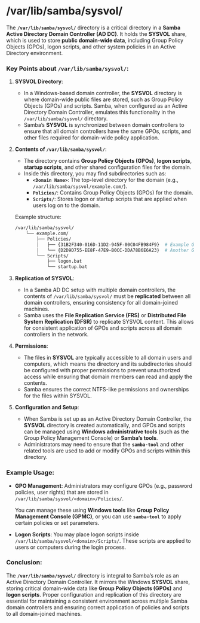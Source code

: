 # /var/lib/samba/sysvol/
The **`/var/lib/samba/sysvol/`** directory is a critical directory in a **Samba Active Directory Domain Controller (AD DC)**. It holds the **SYSVOL** share, which is used to store **public domain-wide data**, including Group Policy Objects (GPOs), logon scripts, and other system policies in an Active Directory environment.

### Key Points about `/var/lib/samba/sysvol/`:

1. **SYSVOL Directory**:
   - In a Windows-based domain controller, the **SYSVOL** directory is where domain-wide public files are stored, such as Group Policy Objects (GPOs) and scripts. Samba, when configured as an Active Directory Domain Controller, emulates this functionality in the `/var/lib/samba/sysvol/` directory.
   - Samba’s **SYSVOL** is synchronized between domain controllers to ensure that all domain controllers have the same GPOs, scripts, and other files required for domain-wide policy application.

2. **Contents of `/var/lib/samba/sysvol/`**:
   - The directory contains **Group Policy Objects (GPOs)**, **logon scripts**, **startup scripts**, and other shared configuration files for the domain.
   - Inside this directory, you may find subdirectories such as:
     - **`<Domain Name>`**: The top-level directory for the domain (e.g., `/var/lib/samba/sysvol/example.com/`).
     - **`Policies/`**: Contains Group Policy Objects (GPOs) for the domain.
     - **`Scripts/`**: Stores logon or startup scripts that are applied when users log on to the domain.

   Example structure:
   ```bash
   /var/lib/samba/sysvol/
       └── example.com/
           ├── Policies/
           │   ├── {31B2F340-016D-11D2-945F-00C04FB984F9}  # Example GPO GUID
           │   └── {D2D9D755-EE8F-47E9-B0CC-DDA78B6E6A23}  # Another GPO
           └── Scripts/
               ├── logon.bat
               └── startup.bat
   ```

3. **Replication of SYSVOL**:
   - In a Samba AD DC setup with multiple domain controllers, the contents of `/var/lib/samba/sysvol/` must be **replicated** between all domain controllers, ensuring consistency for all domain-joined machines.
   - Samba uses the **File Replication Service (FRS)** or **Distributed File System Replication (DFSR)** to replicate SYSVOL content. This allows for consistent application of GPOs and scripts across all domain controllers in the network.
   
4. **Permissions**:
   - The files in **SYSVOL** are typically accessible to all domain users and computers, which means the directory and its subdirectories should be configured with proper permissions to prevent unauthorized access while ensuring that domain members can read and apply the contents.
   - Samba ensures the correct NTFS-like permissions and ownerships for the files within SYSVOL.

5. **Configuration and Setup**:
   - When Samba is set up as an Active Directory Domain Controller, the **SYSVOL** directory is created automatically, and GPOs and scripts can be managed using **Windows administrative tools** (such as the Group Policy Management Console) or **Samba’s tools**.
   - Administrators may need to ensure that the **`samba-tool`** and other related tools are used to add or modify GPOs and scripts within this directory.

### Example Usage:
- **GPO Management**:
  Administrators may configure GPOs (e.g., password policies, user rights) that are stored in `/var/lib/samba/sysvol/<domain>/Policies/`.
  
  You can manage these using **Windows tools** like **Group Policy Management Console (GPMC)**, or you can use **`samba-tool`** to apply certain policies or set parameters.
  
- **Logon Scripts**:
  You may place logon scripts inside `/var/lib/samba/sysvol/<domain>/Scripts/`. These scripts are applied to users or computers during the login process.


### Conclusion:

The **`/var/lib/samba/sysvol/`** directory is integral to Samba’s role as an Active Directory Domain Controller. It mirrors the Windows **SYSVOL** share, storing critical domain-wide data like **Group Policy Objects (GPOs)** and **logon scripts**. Proper configuration and replication of this directory are essential for maintaining a consistent environment across multiple Samba domain controllers and ensuring correct application of policies and scripts to all domain-joined machines.
